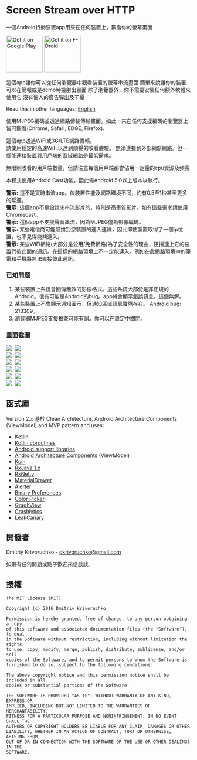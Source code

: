 # Screen Stream over HTTP
一個Android行動裝置app用來在任何裝置上，觀看你的螢幕畫面

<a href='https://play.google.com/store/apps/details?id=info.dvkr.screenstream'>
<img alt='Get it on Google Play' src='https://play.google.com/intl/en_us/badges/images/generic/en_badge_web_generic.png' height="100"/></a>
<a href="https://f-droid.org/packages/info.dvkr.screenstream/" target="_blank">
<img src="https://f-droid.org/badge/get-it-on.png" alt="Get it on F-Droid" height="100"/></a>

這個app讓你可以從任何瀏覽器中觀看裝置的螢幕串流畫面
簡單來說讓你的裝置可以在簡報或是demo時投射出畫面
除了瀏覽器外，你不需要安裝任何額外軟體來使用它
沒有惱人的廣告彈出及干擾

Read this in other languages: [English](README.md)

使用MJPEG編碼並透過網路傳輸傳輸畫面。如此一來在任何支援編碼的瀏覽器上皆可觀看(Chrome, Safari, EDGE, Firefox).

這個app透過WiFi或3G/LTE網路傳輸。<br>
請使用穩定的高速WiFi以達到順暢的收看體驗。
無須連接到外部網際網路。但一個能連接裝置與用戶端的區域網路是最低需求。

無限制收看的用戶端數量，但請注意每個用戶端都會佔用一定量的cpu資源及頻寬

本程式使用Android Cast功能，因此需Android 5.0以上版本以執行。

**警示:** 這不是實時串流app。依裝置性能及網路環境不同，約有0.5至1秒甚至更多的延遲。<br>
**警示:** 這個app不是設計來串流影片的，特別是高畫質影片。如有這些需求請使用Chromecast。<br>
**警示:** 這個app不支援聲音串流，因為MJPEG僅為影像編碼。<br>
**警示:** 某些電信商可能阻擋到您裝置的連入連線，因此即使裝置取得了一個ip位置，也不見得能夠連入。<br>
**警示:** 某些WiFi網路(大部分是公用/免費網路)為了安全性的理由，阻擋連上它的裝置們彼此間的通訊。在這樣的網路環境上不一定能連入。例如在此網路環境中的筆電和手機將無法直接彼此通訊。

### 已知問題

1. 某些裝置上系統會回傳無效的影像格式。這些系統大部份是非正規的Android。很有可能是Android的bug。app將會顯示錯誤訊息。這個無解。
2. 某些裝置上不會顯示通知圖示，但通知區域訊息實際存在。 Android bug: 213309。
3. 瀏覽器MJPEG支援檢查可能有誤。你可以在設定中關閉。

### 畫面截圖

![](screenshots/screenshot_1.png)&nbsp;
![](screenshots/screenshot_2.png)<br>
![](screenshots/screenshot_3.png)&nbsp;
![](screenshots/screenshot_4.png)<br>
![](screenshots/screenshot_5.png)&nbsp;
![](screenshots/screenshot_6.png)<br>
![](screenshots/screenshot_7.png)&nbsp;
![](screenshots/screenshot_8.png)<br>
![](screenshots/screenshot_9.png)&nbsp;
![](screenshots/screenshot_10.png)<br>
![](screenshots/screenshot_11.png)&nbsp;
![](screenshots/screenshot_12.png)

## 函式庫

Version 2.x 基於 Clean Architecture, Android Architecture Components (ViewModel) and MVP pattern and uses:
* [Kotlin](https://kotlinlang.org)
* [Kotlin coroutines](https://github.com/Kotlin/kotlinx.coroutines)
* [Android support libraries](https://developer.android.com/topic/libraries/support-library/index.html)
* [Android Architecture Components](https://developer.android.com/topic/libraries/architecture/index.html) (ViewModel)
* [Koin](https://github.com/Ekito/koin)
* [RxJava 1.x](https://github.com/ReactiveX/RxJava/tree/1.x)
* [RxNetty](https://github.com/ReactiveX/RxNetty)
* [MaterialDrawer](https://github.com/mikepenz/MaterialDrawer)
* [Alerter](https://github.com/Tapadoo/Alerter)
* [Binary Preferences](https://github.com/iamironz/binaryprefs)
* [Color Picker](https://github.com/jrummyapps/colorpicker)
* [GraphView](https://github.com/appsthatmatter/GraphView)
* [Crashlytics](https://try.crashlytics.com/)
* [LeakCanary](https://github.com/square/leakcanary)


## 開發者

Dmitriy Krivoruchko - <dkrivoruchko@gmail.com>

如果有任何問題或點子歡迎來信談談。

## 授權

```
The MIT License (MIT)

Copyright (c) 2016 Dmitriy Krivoruchko

Permission is hereby granted, free of charge, to any person obtaining a copy
of this software and associated documentation files (the "Software"), to deal
in the Software without restriction, including without limitation the rights
to use, copy, modify, merge, publish, distribute, sublicense, and/or sell
copies of the Software, and to permit persons to whom the Software is
furnished to do so, subject to the following conditions:

The above copyright notice and this permission notice shall be included in all
copies or substantial portions of the Software.

THE SOFTWARE IS PROVIDED "AS IS", WITHOUT WARRANTY OF ANY KIND, EXPRESS OR
IMPLIED, INCLUDING BUT NOT LIMITED TO THE WARRANTIES OF MERCHANTABILITY,
FITNESS FOR A PARTICULAR PURPOSE AND NONINFRINGEMENT. IN NO EVENT SHALL THE
AUTHORS OR COPYRIGHT HOLDERS BE LIABLE FOR ANY CLAIM, DAMAGES OR OTHER
LIABILITY, WHETHER IN AN ACTION OF CONTRACT, TORT OR OTHERWISE, ARISING FROM,
OUT OF OR IN CONNECTION WITH THE SOFTWARE OR THE USE OR OTHER DEALINGS IN THE
SOFTWARE.
```
